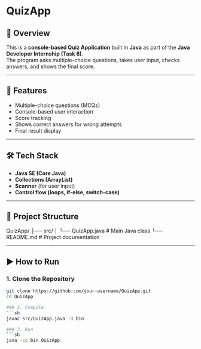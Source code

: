 # QuizApp

## 📌 Overview
This is a **console-based Quiz Application** built in **Java** as part of the **Java Developer Internship (Task 8)**.  
The program asks multiple-choice questions, takes user input, checks answers, and shows the final score.

---

## 🚀 Features
- Multiple-choice questions (MCQs)  
- Console-based user interaction  
- Score tracking  
- Shows correct answers for wrong attempts  
- Final result display  

---

## 🛠️ Tech Stack
- **Java SE (Core Java)**  
- **Collections (ArrayList)**  
- **Scanner** (for user input)  
- **Control flow (loops, if-else, switch-case)**  

---

## 📂 Project Structure
QuizApp/
├── src/
│ └── QuizApp.java # Main Java class
└── README.md # Project documentation


---

## ▶️ How to Run

### 1. Clone the Repository
```sh
git clone https://github.com/your-username/QuizApp.git
cd QuizApp

### 2. Compile
```sh
javac src/QuizApp.java -d bin

### 3. Run
```sh
java -cp bin QuizApp

